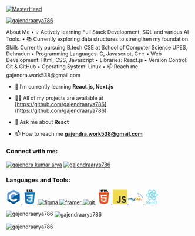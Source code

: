 [![MasterHead](https://github.com/gajendraarya786/gajendraarya786/blob/main/Banner.png)](https://github.com/gajendraarya786)

<p align="left"> <a href="https://github.com/ryo-ma/github-profile-trophy"><img src="https://github-profile-trophy.vercel.app/?username=gajendraarya786" alt="gajendraarya786" /></a> </p>
About Me
•	💡 Actively learning Full Stack Development, SQL and various AI Tools.
•	📚 Currently exploring data structures to strengthen my foundation.
Skills               Currently pursuing B.tech CSE at School of Computer Science UPES, Dehradun
•	Programming Languages: C, Javascript, C++
•	Web Development: Html, CSS, Javascript 
•	Libraries: React.js
•	Version Control: Git & GitHub
•	Operating System: Linux
•	📫 Reach me gajendra.work538@gmail.com

- 🌱 I’m currently learning **React.js, Next.js**

- 👨‍💻 All of my projects are available at [https://github.com/gajendraarya786](https://github.com/gajendraarya786)

- 💬 Ask me about **React**

- 📫 How to reach me **gajendra.work538@gmail.com**

<h3 align="left">Connect with me:</h3>
<p align="left">
<a href="https://linkedin.com/in/gajendra kumar arya" target="blank"><img align="center" src="https://raw.githubusercontent.com/rahuldkjain/github-profile-readme-generator/master/src/images/icons/Social/linked-in-alt.svg" alt="gajendra kumar arya" height="30" width="40" /></a>
<a href="https://instagram.com/gajendraarya786" target="blank"><img align="center" src="https://raw.githubusercontent.com/rahuldkjain/github-profile-readme-generator/master/src/images/icons/Social/instagram.svg" alt="gajendraarya786" height="30" width="40" /></a>
</p>

<h3 align="left">Languages and Tools:</h3>
<p align="left"> <a href="https://www.cprogramming.com/" target="_blank" rel="noreferrer"> <img src="https://raw.githubusercontent.com/devicons/devicon/master/icons/c/c-original.svg" alt="c" width="40" height="40"/> </a> <a href="https://www.w3schools.com/css/" target="_blank" rel="noreferrer"> <img src="https://raw.githubusercontent.com/devicons/devicon/master/icons/css3/css3-original-wordmark.svg" alt="css3" width="40" height="40"/> </a> <a href="https://www.figma.com/" target="_blank" rel="noreferrer"> <img src="https://www.vectorlogo.zone/logos/figma/figma-icon.svg" alt="figma" width="40" height="40"/> </a> <a href="https://www.framer.com/" target="_blank" rel="noreferrer"> <img src="https://www.vectorlogo.zone/logos/framer/framer-icon.svg" alt="framer" width="40" height="40"/> </a> <a href="https://git-scm.com/" target="_blank" rel="noreferrer"> <img src="https://www.vectorlogo.zone/logos/git-scm/git-scm-icon.svg" alt="git" width="40" height="40"/> </a> <a href="https://www.w3.org/html/" target="_blank" rel="noreferrer"> <img src="https://raw.githubusercontent.com/devicons/devicon/master/icons/html5/html5-original-wordmark.svg" alt="html5" width="40" height="40"/> </a> <a href="https://developer.mozilla.org/en-US/docs/Web/JavaScript" target="_blank" rel="noreferrer"> <img src="https://raw.githubusercontent.com/devicons/devicon/master/icons/javascript/javascript-original.svg" alt="javascript" width="40" height="40"/> </a> <a href="https://www.mysql.com/" target="_blank" rel="noreferrer"> <img src="https://raw.githubusercontent.com/devicons/devicon/master/icons/mysql/mysql-original-wordmark.svg" alt="mysql" width="40" height="40"/> </a> <a href="https://reactjs.org/" target="_blank" rel="noreferrer"> <img src="https://raw.githubusercontent.com/devicons/devicon/master/icons/react/react-original-wordmark.svg" alt="react" width="40" height="40"/> </a> </p>

<p><img align="left" src="https://github-readme-stats.vercel.app/api/top-langs?username=gajendraarya786&show_icons=true&locale=en&layout=compact" alt="gajendraarya786" /></p>

<p>&nbsp;<img align="center" src="https://github-readme-stats.vercel.app/api?username=gajendraarya786&show_icons=true&locale=en" alt="gajendraarya786" /></p>

<p><img align="center" src="https://github-readme-streak-stats.herokuapp.com/?user=gajendraarya786&" alt="gajendraarya786" /></p>

